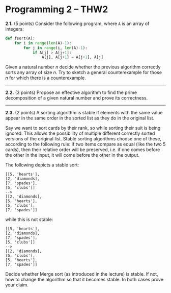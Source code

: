 # Programming 2 &ndash; THW2

**2.1.** (5 points) Consider the following program, where `A` is an array of integers:

```python
def fsort(A):
    for i in range(len(A)-1):
        for j in range(i, len(A)-1):
            if A[j] > A[j+1]:
                A[j], A[j+1] = A[j+1], A[j]

```
Given a natural number $n$ decide whether the previous algorithm correctly sorts any array of size $n$. Try to sketch a general counterexample for those $n$ for which there is a counterexample.

---

**2.2.** (3 points) Propose an effective algorithm to find the prime decomposition of a given natural number and prove its correctness.

---

**2.3.** (2 points) A sorting algorithm is stable if elements with the same value appear in the same order in the sorted list as they do in the original list.

Say we want to sort cards by their rank, so while sorting their suit is being ignored. This allows the possibility of multiple different correctly sorted versions of the original list. Stable sorting algorithms choose one of these, according to the following rule: if two items compare as equal (like the two 5 cards), then their relative order will be preserved, i.e. if one comes before the other in the input, it will come before the other in the output.

The following depicts a stable sort:
```
[[5, 'hearts'],
[2, 'diamonds],
[7, 'spades'],
[5, 'clubs']]
-->
[[2, 'diamonds],
[5, 'hearts'],
[5, 'clubs'],
[7, 'spades']]
```
while this is not stable:
```
[[5, 'hearts'],
[2, 'diamonds],
[7, 'spades'],
[5, 'clubs']]
-->
[[2, 'diamonds],
[5, 'clubs'],
[5, 'hearts'],
[7, 'spades']]
```

Decide whether Merge sort (as introduced in the lecture) is stable. If not, how to change the algorithm so that it becomes stable. In both cases prove your claim.